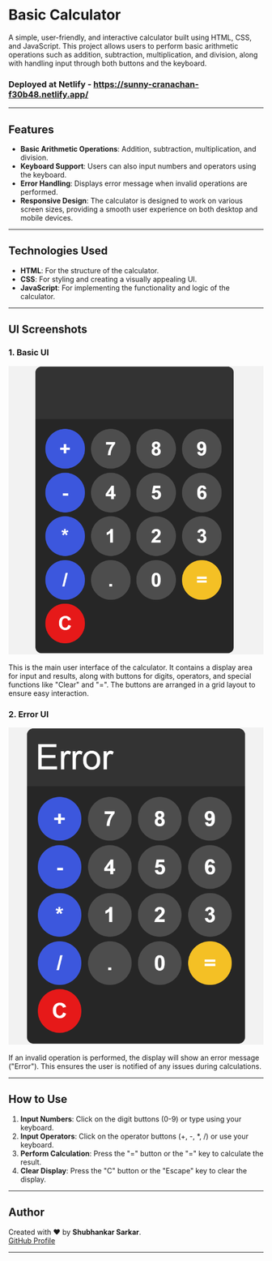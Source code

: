 # Basic Calculator 

A simple, user-friendly, and interactive calculator built using HTML, CSS, and JavaScript. This project allows users to perform basic arithmetic operations such as addition, subtraction, multiplication, and division, along with handling input through both buttons and the keyboard.

### Deployed at Netlify - https://sunny-cranachan-f30b48.netlify.app/

---

## Features

* **Basic Arithmetic Operations**: Addition, subtraction, multiplication, and division.
* **Keyboard Support**: Users can also input numbers and operators using the keyboard.
* **Error Handling**: Displays error message when invalid operations are performed.
* **Responsive Design**: The calculator is designed to work on various screen sizes, providing a smooth user experience on both desktop and mobile devices.

---

## Technologies Used

* **HTML**: For the structure of the calculator.
* **CSS**: For styling and creating a visually appealing UI.
* **JavaScript**: For implementing the functionality and logic of the calculator.

---

## UI Screenshots

### 1. Basic UI

![Basic UI](https://github.com/shubhankar05sarkar/Simple-Calculator/blob/3ce07964f6e4c1ec4708d3db242c7672dedae985/Basic%20UI.png)

This is the main user interface of the calculator. It contains a display area for input and results, along with buttons for digits, operators, and special functions like "Clear" and "=". The buttons are arranged in a grid layout to ensure easy interaction.

### 2. Error UI

![Error UI](https://github.com/shubhankar05sarkar/Simple-Calculator/blob/3ce07964f6e4c1ec4708d3db242c7672dedae985/Error%20UI.png)

If an invalid operation is performed, the display will show an error message ("Error"). This ensures the user is notified of any issues during calculations.

---

## How to Use

1. **Input Numbers**: Click on the digit buttons (0-9) or type using your keyboard.
2. **Input Operators**: Click on the operator buttons (+, -, \*, /) or use your keyboard.
3. **Perform Calculation**: Press the "=" button or the "=" key to calculate the result.
4. **Clear Display**: Press the "C" button or the "Escape" key to clear the display.

---

## **Author**

Created with ❤️ by **Shubhankar Sarkar**.  
[GitHub Profile](https://github.com/shubhankar05sarkar)

---

